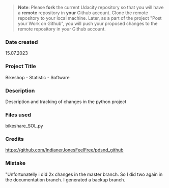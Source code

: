 >**Note**: Please **fork** the current Udacity repository so that you will have a **remote** repository in **your** Github account. Clone the remote repository to your local machine. Later, as a part of the project "Post your Work on Github", you will push your proposed changes to the remote repository in your Github account.

### Date created
15.07.2023

### Project Title
Bikeshop - Statistic - Software

### Description
Description and tracking of changes in the python project

### Files used
bikeshare_SOL.py

### Credits
https://github.com/IndianerJonesFeelFree/pdsnd_github

### Mistake
"Unfortunatelly i did 2x changes in the master branch. So I did two again in the documentation branch. I generated a backup branch.
